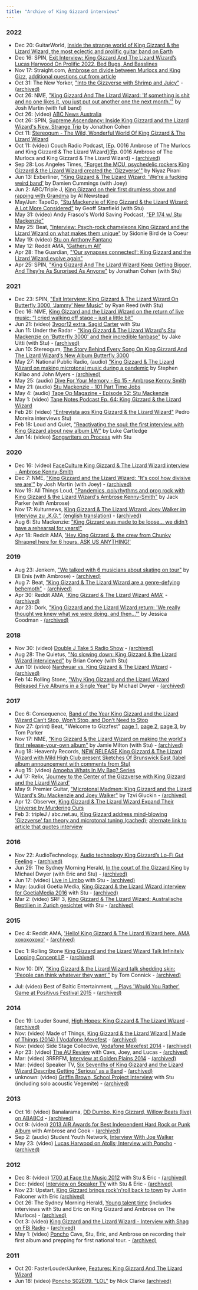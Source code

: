 ```yaml
---
title: "Archive of King Gizzard interviews"
---
```


### 2022

* Dec 20: GuitarWorld, [Inside the strange world of King Gizzard & the Lizard Wizard, the most eclectic and prolific guitar band on Earth](https://www.guitarworld.com/features/king-gizzard-and-the-lizard-wizard-stu-mackenzie-omnium-gatherum)
* Dec 16: SPIN, [Exit Interview: King Gizzard And The Lizard Wizard’s Lucas Harwood On Prolific 2022, Bed Bugs, And Basslines](https://www.spin.com/2022/12/king-gizzard-lucas-harwood-exit-interview/)
* Nov 17: Straight.com, [Ambrose on divide between Murlocs and King Gizz](https://www.straight.com/music/murlocs-bring-it-back-down-to-earth),
  [additional questions cut from article](https://www.reddit.com/r/KGATLW/comments/yxtsso/i_interviewed_amby_heres_the_story/)
* Oct 31: The New Yorker, ["Into the Gizzverse with Shrimp and Juicy"](https://www.newyorker.com/magazine/2022/11/07/into-the-gizzverse-with-shrimp-and-juicy) - [(archived)](https://web.archive.org/web/20230104050548/https://www.newyorker.com/magazine/2022/11/07/into-the-gizzverse-with-shrimp-and-juicy)
* Oct 26: NME, ["King Gizzard And The Lizard Wizard: 'If something is shit and no one likes it, you just put out another one the next month.'"](https://www.nme.com/big-reads/king-gizzard-and-the-lizard-wizard-cover-interview-2022-changes-3335897) by Josh Martin (with full band)
* Oct 26: (video) [ABC News Australia](https://www.youtube.com/watch?v=rxle4toNKHU)
* Oct 26: SPIN, [Supreme Ascendancy: Inside King Gizzard and the Lizard Wizard's New, Strange Trip](https://www.spin.com/2022/10/king-gizzard-and-the-lizard-wizard-three-albums-tour/) by Jonathon Cohen
* Oct 11: [Stereogum - The Wild, Wonderful World Of King Gizzard & The Lizard Wizard](https://www.stereogum.com/2202315/king-gizzard-and-the-lizard-wizard-stu-mackenzie/interviews/cover-story/)
* Oct 11: (video) Couch Radio Podcast, [Ep. 0016 Ambrose of The Murlocs and King Gizzard & The Lizard Wizard](Ep. 0016 Ambrose of The Murlocs and King Gizzard & The Lizard Wizard) - [(archived)](http://web.archive.org/web/20230324201132/https://www.youtube.com/watch?v=VCDIP8edmXQ)
* Sep 28: Los Angeles Times, ["Forget the MCU, psychedelic rockers King Gizzard & the Lizard Wizard created the 'Gizzverse'"](https://www.latimes.com/entertainment-arts/music/story/2022-09-28/king-gizzard-the-lizard-wizard-prepare-for-desert-daze) by Niyaz Pirani
* Jun 13: Exberliner, ["King Gizzard & The Lizard Wizard: 'We're a fucking weird band'](https://beat.com.au/interview-psych-rock-chameleons-king-gizzard-and-the-lizard-wizard-on-what-makes-them-unique/) by Damien Cummings (with Joey)
* Jun 2: ABC/Triple J, [King Gizzard on their first drumless show and rapping with Grandma](https://www.abc.net.au/triplej/news/king-gizzard-interview-drumless-show-covid-rapping-98yo-grandma/13913622) by Al Newstead
* May/Jun: TapeOp, ["Stu Mackenzie of King Gizzard & the Lizard Wizard: A Lot More Considered"](https://tapeop.com/interviews/149/stu-mackenzie-king-gizzard-amp-lizard-wizard/) by Geoff Stanfield (with Stu)
* May 31: (video) Andy Frasco's World Saving Podcast, ["EP 174 w/ Stu Mackenzie"](https://www.youtube.com/watch?v=aUnZ7iEmDxQ)
* May 25: Beat, ["Interview: Psych-rock chameleons King Gizzard and the Lizard Wizard on what makes them unique"](https://beat.com.au/interview-psych-rock-chameleons-king-gizzard-and-the-lizard-wizard-on-what-makes-them-unique/) by Sidonie Bird de la Coeur
* May 19: (video) [Stu on Anthony Fantano](https://www.youtube.com/watch?v=E8MtjdwLZww)
* May 12: Reddit AMA, ['Gatherum All'](https://www.reddit.com/r/indieheads/comments/unjs8a/king_gizzard_ama_gatherum_all/)
* Apr 28: The Guardian, ["‘Our synapses connected!’: King Gizzard and the Lizard Wizard evolve again"](https://www.theguardian.com/music/2022/apr/28/our-synapses-connected-king-gizzard-and-the-lizard-wizard-evolve-again)
* Apr 25: SPIN, ["King Gizzard And The Lizard Wizard Keep Getting Bigger, And They’re As Surprised As Anyone"](https://www.spin.com/2022/04/king-gizzard-and-the-lizard-wizard-stu-mckenzie-interview/) by Jonathan Cohen (with Stu)

### 2021

* Dec 23: SPIN, ["Exit Interview: King Gizzard & The Lizard Wizard On Butterfly 3000, ‘Jammy’ New Music"](https://www.spin.com/2021/12/king-gizzard-and-the-lizard-wizard-interview-2021/) by Ryan Reed (with Stu)
* Dec 16: NME, [King Gizzard and the Lizard Wizard on the return of live music: “I cried walking off stage – just a little bit”](https://www.nme.com/en_au/features/music-features/king-gizzard-and-the-lizard-wizard-stu-mackenzie-live-music-butterfly-3000-album-3119874)
* Jun 21: (video) [3voor12 extra, Sagid Carter](https://www.youtube.com/watch?v=WKXDI_INZgs) with Stu
* Jun 11: Under the Radar - ["King Gizzard & The Lizard Wizard's Stu Mackenzie on 'Butterfly 3000' and their incredible fanbase"](https://www.undertheradarmag.com/interviews/king_gizzard_the_lizard_wizards_stu_mackenzie_on_butterfly_3000_and_their_i) by Jake Uitti (with Stu) - [(archived)](https://web.archive.org/web/20230104035348/https://www.undertheradarmag.com/interviews/king_gizzard_the_lizard_wizards_stu_mackenzie_on_butterfly_3000_and_their_i)
* Jun 10: Stereogum, [The Story Behind Every Song On King Gizzard And The Lizard Wizard’s New Album Butterfly 3000](https://www.stereogum.com/2150545/king-gizzard-butterfly-3000/interviews/footnotes-interview/)
* May 27: National Public Radio, (audio) ["King Gizzard & The Lizard Wizard on making microtonal music during a pandemic](https://www.npr.org/2021/05/27/1000902256/king-gizzard-the-lizard-wizard-on-making-microtonal-music-during-a-pandemic) by Stephen Kallao and John Myers - [(archived)](https://web.archive.org/web/20230104033504/https://www.npr.org/2021/05/27/1000902256/king-gizzard-the-lizard-wizard-on-making-microtonal-music-during-a-pandemic)
* May 25: (audio) [Dive For Your Memory - Ep 15 - Ambrose Kenny Smith](https://diveforyourmemory.podbean.com/e/dive-for-your-memory-ep-15-ambrose-kenny-smith/)
* May 21: (audio) [Stu Mackenzie - 101 Part Time Jobs](https://www.youtube.com/watch?v=d7IBZFoDxhk)
* May 4: (audio) [Tape Op Magazine - Episode 52: Stu Mackenzie](https://www.youtube.com/watch?v=tCCNkdWyOXI)
* May 1: (video) [Tape Notes Podcast Ep. 64: King Gizzard & the Lizard Wizard](https://www.youtube.com/watch?v=ODI0x2unT2Q)
* Feb 26: (video) ["Entrevista aos King Gizzard & the Lizard Wizard"](https://www.youtube.com/watch?v=ZEeiCaa58GM&list=PLKV-LnsZiOo83lY6Afgj8H3gGsYISSXrC&index=36&t=10s) Pedro Moreira interviews Stu)
* Feb 18: Loud and Quiet, ["Reactivating the soul: the first interview with King Gizzard about new album LW"](https://www.loudandquiet.com/interview/reactivating-the-soul-the-first-interview-with-king-gizzard-about-new-album-lw/) by Luke Cartledge
* Jan 14: (video) [Songwriters on Process](https://www.youtube.com/watch?v=Icnno_Qno1I) with Stu

### 2020

* Dec 16: (video) [FaceCulture King Gizzard & The Lizard Wizard interview - Ambrose Kenny-Smith](https://www.youtube.com/watch?v=hGZ55hxXpMM)
* Dec 7: NME, ["King Gizzard and the Lizard Wizard: "It's cool how divisive we are'"](https://www.nme.com/en_au/features/king-gizzard-and-the-lizard-wizard-album-kg-interview-2020-2833101?amp) by Josh Martin (with Joey) - [(archived)](http://web.archive.org/web/20230104034829/https://www.nme.com/en_au/features/king-gizzard-and-the-lizard-wizard-album-kg-interview-2020-2833101?amp)
* Nov 19: All Things Loud, ["Pandemics, polyrhythms and prog rock with King Gizzard & the Lizard Wizard's Ambrose Kenny-Smith"](https://www.allthingsloud.com/king-gizzard-interview/) by Jack Parker (with Ambrose)
* Nov 17: Kulturnews, [King Gizzard & The Lizard Wizard: Joey Walker im Interview zu „K.G.“](https://kulturnews.de/king-gizzard-and-the-lizard-wizard-k-g/), [(english translation)](https://www.reddit.com/r/KGATLW/comments/jvszsq/new_joey_walker_interview_on_kg_translated/) - [(archived)](https://web.archive.org/web/20230324200257/https://kulturnews.de/king-gizzard-and-the-lizard-wizard-k-g/)
* Aug 6: Stu Mackenzie: ["King Gizzard was made to be loose... we didn't have a rehearsal for years!"](https://www.guitarworld.com/features/stu-mackenzie-king-gizzard-was-made-to-be-loose-we-didnt-have-a-rehearsal-for-years)
* Apr 18: Reddit AMA, ['Hey King Gizzard ＆ the crew from Chunky Shrapnel here for 6 hours. ASK US ANYTHING!'](https://www.reddit.com/r/Music/comments/g3bi64/hey_king_gizzard_the_crew_from_chunky_shrapnel/)

### 2019

* Aug 23: Jenkem, ["We talked with 6 musicians about skating on tour"](https://www.jenkemmag.com/home/2019/08/23/talked-6-musicians-skating-tour/) by Eli Enis (with Ambrose) - [(archived)](https://web.archive.org/web/20230104052513/https://www.jenkemmag.com/home/2019/08/23/talked-6-musicians-skating-tour/)
* Aug 7: Beat, ["King Gizzard & The Lizard Wizard are a genre-defying behemoth"](https://beat.com.au/king-gizzard-the-lizard-wizard-are-a-genre-defying-behemoth/) - [(archived)](https://web.archive.org/web/20230326001036/https://beat.com.au/king-gizzard-the-lizard-wizard-are-a-genre-defying-behemoth/)
* Apr 30: Reddit AMA, ['King Gizzard & The Lizard Wizard AMA'](https://www.reddit.com/r/indieheads/comments/biuz0b/king_gizzard_the_lizard_wizard_ama/) - [(archived)](https://web.archive.org/web/20230326000809/https://www.reddit.com/r/indieheads/comments/biuz0b/king_gizzard_the_lizard_wizard_ama/)
* Apr 23: Dork, ["King Gizzard and the Lizard Wizard return: 'We really thought we knew what we were doing, and then...'"](https://readdork.com/features/king-gizzard-and-the-lizard-wizard-interview-may19/) by Jessica Goodman - [(archived)](https://web.archive.org/web/20230104050320/https://readdork.com/features/king-gizzard-and-the-lizard-wizard-interview-may19/)

### 2018

* Nov 30: (video) [Double J Take 5 Radio Show](https://www.abc.net.au/radio/programs/take-5/king-gizzard-and-the-lizard-wizard-take-5/10572370) - [(archived)](https://web.archive.org/web/20230326000429/https://www.abc.net.au/radio/programs/take-5/king-gizzard-and-the-lizard-wizard-take-5/10572370)
* Aug 28: The Quietus, ["No slowing down: King Gizzard & the Lizard Wizard interviewed"](https://thequietus.com/articles/25160-king-gizzard-and-the-lizard-wizard-interview) by Brian Coney (with Stu)
* Jun 10: (video) [Nardwuar vs. King Gizzard & The Lizard Wizard](https://www.youtube.com/watch?v=ENCswmcSALI) - [(archived)](https://web.archive.org/web/20230325235906/https://www.youtube.com/watch?v=ENCswmcSALI)
* Feb 14: Rolling Stone, ["Why King Gizzard and the Lizard Wizard Released Five Albums in a Single Year"](https://www.rollingstone.com/music/music-features/why-king-gizzard-and-the-lizard-wizard-released-five-albums-in-a-single-year-198057/) by Michael Dwyer - [(archived)](https://web.archive.org/web/20230104052140/https://www.rollingstone.com/music/music-features/why-king-gizzard-and-the-lizard-wizard-released-five-albums-in-a-single-year-198057/)

### 2017

* Dec 6: Consequence, [Band of the Year King Gizzard and the Lizard Wizard Can’t Stop, Won’t Stop, and Don’t Need to Stop](https://consequence.net/2017/12/band-of-the-year-king-gizzard-and-the-lizard-wizard-cant-stop-wont-stop-and-dont-need-to-stop/)
* Nov 27: (print) Beat, "Welcome to Gizzfest" [page 1](https://preview.redd.it/rox0bbpbkbda1.jpg?width=3024&format=pjpg&auto=webp&v=enabled&s=535e49e11002514606802a6e71399c0d0f942091), [page 2](https://preview.redd.it/x4vwuapbkbda1.jpg?width=3024&format=pjpg&auto=webp&v=enabled&s=019eb7f8a76341fd4c7a50681b2bf4e1fd98ffab), [page 3](https://preview.redd.it/brqebbpbkbda1.jpg?width=3024&format=pjpg&auto=webp&v=enabled&s=a3505ddd0670e05db4a78b57c0fab485e6c8c74b), by Tom Parker
* Nov 17: NME, ["King Gizzard & the Lizard Wizard on making the world's first release-your-own album"](https://www.nme.com/features/king-gizzard-lizard-wizard-polygondwanaland-album-interview-2159670) by Jamie Milton (with Stu) - [(archived)](https://web.archive.org/web/20230104051204/https://www.nme.com/features/king-gizzard-lizard-wizard-polygondwanaland-album-interview-2159670)
* Aug 18: Heavenly Records, [NEW RELEASE King Gizzard & The Lizard Wizard with Mild High Club present Sketches Of Brunswick East (label album announcement with comments from Stu)](https://heavenlyrecordings.com/new-release-king-gizzard-the-lizard-wizard-with-mild-high-club-present-sketches-of-brunswick-east/)
* Aug 15: (video) [Amoeba Whats In My Bag? Series](https://www.youtube.com/watch?v=e8oexqhDaEo)
* Jul 17: Relix, ['Journey to the Center of the Gizzverse with King Gizzard and the Lizard Wizard'](https://relix.com/articles/detail/journey_to_the_center_of_the_gizzverse_with_king_gizzard_and_the_lizard_wizard/)
* May 9: Premier Guitar, ["Microtonal Madmen: King Gizzard and the Lizard Wizard's Stu Mackenzie and Joey Walker"](https://www.premierguitar.com/artists/microtonal-madmen-king-gizzard-and-the-lizard-wizards-stu-mackenzie-and-joey-walker) by Tzvi Gluckin - [(archived)](https://web.archive.org/web/20230104051942/https://www.premierguitar.com/artists/microtonal-madmen-king-gizzard-and-the-lizard-wizards-stu-mackenzie-and-joey-walker)
* Apr 12: Observer, [King Gizzard & The Lizard Wizard Expand Their Universe by Murdering Ours](https://observer.com/2017/04/king-gizzard-and-the-lizard-wizard-interview/)
* Feb 3: tripleJ / abc.net.au, [King Gizzard address mind-blowing 'Gizzverse' fan theory and microtonal tuning (cached)](https://web.archive.org/web/20170627071826/http://www.abc.net.au:80/triplej/musicnews/s4613979.htm);
  [alternate link to article that quotes interview](https://musicfeeds.com.au/news/king-gizzard-confirm-existence-parallel-gizzverse/)

### 2016

* Nov 22: AudioTechnology, [Audio technology King Gizzard’s Lo-Fi Gut Feeling](https://www.audiotechnology.com/features/king-gizzards-lo-fi-gut-feeling) - [(archived)](https://web.archive.org/web/20230325203850/https://www.audiotechnology.com/features/king-gizzards-lo-fi-gut-feeling)
* Jun 29: The Sydney Morning Herald, [In the court of the Gizzard King](https://www.smh.com.au/entertainment/music/in-the-court-of-the-gizzard-king-20160628-gptx3u.html) by Michael Dwyer (with Eric and Stu) - [(archived)](https://web.archive.org/web/20230325203635/https://www.smh.com.au/entertainment/music/in-the-court-of-the-gizzard-king-20160628-gptx3u.html)
* Jun 17: (video) [Live in Limbo](https://www.youtube.com/watch?v=8hW_OeSrLQA) with Stu - [(archived)](https://web.archive.org/web/20230325203120/https://www.youtube.com/watch?v=8hW_OeSrLQA)
* May: (audio) Goetia Media, [King Gizzard & the Lizard Wizard interview for GoetiaMedia 2016](https://www.youtube.com/watch?v=YcSCJgkAg3o) with Stu - [(archived)](https://web.archive.org/web/20230325202225/https://www.youtube.com/watch?v=YcSCJgkAg3o)
* Mar 2: (video) SRF 3, [King Gizzard & The Lizard Wizard: Australische Reptilien in Zurich gesichtet](https://www.youtube.com/watch?v=nPBDcgNw6Pc) with Stu - [(archived)](https://web.archive.org/web/20230325201623/https://www.youtube.com/watch?v=nPBDcgNw6Pc)

### 2015

* Dec 4: Reddit AMA, ['Hello! King Gizzard & The Lizard Wizard here. AMA xoxoxoxoxo'](https://www.reddit.com/r/indieheads/comments/3vcjjx/hello_king_gizzard_the_lizard_wizard_here_ama/) - [(archived)](https://web.archive.org/web/20230325193853/https://www.reddit.com/r/indieheads/comments/3vcjjx/hello_king_gizzard_the_lizard_wizard_here_ama/)
* Dec 1: Rolling Stone [King Gizzard and the Lizard Wizard Talk Infinitely Looping Concept LP](https://www.rollingstone.com/music/music-features/king-gizzard-and-the-lizard-wizard-talk-infinitely-looping-concept-lp-187873/) - [(archived)](https://web.archive.org/web/20230325193633/https://www.rollingstone.com/music/music-features/king-gizzard-and-the-lizard-wizard-talk-infinitely-looping-concept-lp-187873/)

* Nov 10: DIY, ["King Gizzard & the Lizard Wizard talk shedding skin: 'People can think whatever they want'"](https://diymag.com/interview/king-gizzard-and-the-lizard-wizard-interview-2015-paper-mache-dream-balloon) by Tom Connick - [(archived)](https://web.archive.org/web/20230104052938/https://diymag.com/interview/king-gizzard-and-the-lizard-wizard-interview-2015-paper-mache-dream-balloon)
* Jul: (video) Best of Baltic Entertainment, [...Plays 'Would You Rather' Game at Positivus Festival 2015](https://www.youtube.com/watch?v=ZW03AAEYaiQ) - [(archived)](https://web.archive.org/web/20230325193202/https://www.youtube.com/watch?v=ZW03AAEYaiQ)

### 2014

* Dec 19: Louder Sound, [High Hopes: King Gizzard & The Lizard Wizard](https://www.loudersound.com/features/high-hopes-king-gizzard-the-lizard-wizard) - [(archived)](https://web.archive.org/web/20230325192414/https://www.loudersound.com/features/high-hopes-king-gizzard-the-lizard-wizard)
* Nov: (video) Made of Things, [King Gizzard & the Lizard Wizard | Made of Things (2014) | Vodafone Mexefest](https://www.youtube.com/watch?v=8604AT8aAhk) - [(archived)](https://web.archive.org/web/20230324200232/https://www.youtube.com/watch?v=t_5Y5xa_Vgk)
* Nov: (video) Side Stage Collective, [Vodafone Mexefest 2014](https://www.youtube.com/watch?v=FAXgfld3MEM) - [(archived)](https://web.archive.org/web/20230326123845/https://www.youtube.com/watch?v=FAXgfld3MEM)
* Apr 23: (video) [The AU Review](https://www.youtube.com/watch?v=MCpKYmrNIlg) with Cavs, Joey, and Lucas - [(archived)](https://web.archive.org/web/20230325190444/https://www.youtube.com/watch?v=MCpKYmrNIlg)
* Mar: (video) 3RRRFM, [Interview at Golden Plains 2014](https://www.youtube.com/watch?v=gsCD9KlLcDk) - [(archived)](https://web.archive.org/web/20230325190118/https://www.youtube.com/watch?v=gsCD9KlLcDk)
* Mar: (video) Speaker TV, [Six Sevenths of King Gizzard and the Lizard Wizard Describe Getting 'Serious' as a Band](https://www.youtube.com/watch?v=VGP5xFp0U2c) - [(archived)](https://web.archive.org/web/20230325185743/https://www.youtube.com/watch?v=VGP5xFp0U2c)
* unknown: (video) [Griffin Brown, School Project Interview](https://www.youtube.com/watch?v=PuL45bLHEWI) with Stu (including solo acoustic Vegemite) - [(archived)](https://web.archive.org/web/20230325185558/https://www.youtube.com/watch?v=PuL45bLHEWI)

### 2013

* Oct 16: (video) Banalarama, [DD Dumbo, King Gizzard, Willow Beats (live) on ABABCd](https://youtu.be/MPk4viiXIUU?t=691) - [(archived)](https://web.archive.org/web/20230324221100/https://www.youtube.com/watch?v=MPk4viiXIUU&t=691s)
* Oct 9: (video) [2013 AIR Awards for Best Independent Hard Rock or Punk Album](https://www.youtube.com/watch?v=Sf1M4Sl6TyY) with Ambrose and Cook - [(archived)](https://web.archive.org/web/20230324221501/https://www.youtube.com/watch?v=Sf1M4Sl6TyY)
* Sep 2: (audio) Student Youth Network, [Interview With Joe Walker](https://soundcloud.com/monsebire/interview-with-joe-walker-king)
* May 23: (video) [Lucas Harwood on Atolls; Interview with Poncho](https://www.youtube.com/watch?v=xEUcSwA3MrE) - [(archived)](https://web.archive.org/web/20230324220134/https://www.youtube.com/watch?v=xEUcSwA3MrE)

### 2012 

* Dec 8: (video) [1700 at Face the Music 2012](https://www.youtube.com/watch?v=z6ZnE5pwPqw) with Stu & Eric - [(archived)](https://web.archive.org/web/20230324215831/https://www.youtube.com/watch?v=z6ZnE5pwPqw)
* Dec: (video) [Interview on Speaker TV](https://www.youtube.com/watch?v=QIJgqO6MKO4) with Stu & Eric - [(archived)](https://web.archive.org/web/20230324215508/https://www.youtube.com/watch?v=QIJgqO6MKO4)
* Nov 23: Upstart, [King Gizzard brings rock'n'roll back to town](https://www.upstart.net.au/king-gizzard-brings-rocknroll-back-to-town/) by Justin Falconer with Eric [(archived)](https://web.archive.org/web/20230324214402/https://www.upstart.net.au/king-gizzard-brings-rocknroll-back-to-town/)
* Oct 26: The Sydney Morning Herald, [Young talent time](https://www.smh.com.au/entertainment/music/young-talent-time-20121016-27pdc.html) (includes interviews with Stu and Eric on King Gizzard and Ambrose on The Murlocs) - [(archived)](https://web.archive.org/web/20230324200041/https://www.smh.com.au/entertainment/music/young-talent-time-20121016-27pdc.html)
* Oct 3: (video) [King Gizzard and the Lizard Wizard - Interview with Shag on FBi Radio](https://www.youtube.com/watch?v=azuedaRzLzs) - [(archived)](https://web.archive.org/web/20230324213824/https://www.youtube.com/watch?v=azuedaRzLzs)
* May 1: (video) [Poncho](https://www.youtube.com/watch?v=LdcVrR8Fh1Q) Cavs, Stu, Eric, and Ambrose on recording their first album and prepping for first national tour. - [(archived)](https://web.archive.org/web/20230324213146/https://www.youtube.com/watch?v=LdcVrR8Fh1Q)

### 2011

* Oct 20: FasterLouder/Junkee, [Features: King Gizzard And The Lizard Wizard](https://web.archive.org/web/20160322110642/http://fasterlouder.junkee.com/king-gizzard-and-the-lizard-wizard/823749)
* Jun 18: (video) [Poncho S02E09, "LOL"](https://www.youtube.com/watch?v=gsLDMnFErOA) by Nick Clarke [(archived)](http://web.archive.org/web/20130928131241/http://www.poncho.tv/eps_s02e09.php)
